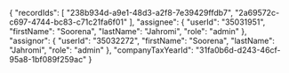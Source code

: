 {
"recordIds": [
"238b934d-a9e1-48d3-a2f8-7e39429ffdb7",
"2a69572c-c697-4744-bc83-c71c21fa6f01"
],
"assignee": {
"userId": "35031951",
"firstName": "Soorena",
"lastName": "Jahromi",
"role": "admin"
},
"assignor": {
"userId": "35032272",
"firstName": "Soorena",
"lastName": "Jahromi",
"role": "admin"
},
"companyTaxYearId": "31fa0b6d-d243-46cf-95a8-1bf089f259ac"
}
